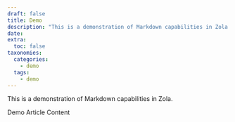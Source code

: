```yaml
---
draft: false
title: Demo
description: "This is a demonstration of Markdown capabilities in Zola."
date:
extra:
  toc: false
taxonomies:
  categories:
    - demo
  tags:
    - demo
---
```


This is a demonstration of Markdown capabilities in Zola.

<!-- more -->

Demo Article Content
